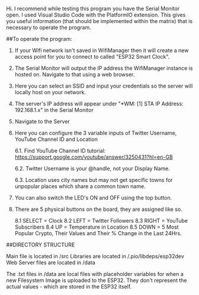 Hi. I recommend while testing this program you have the Serial Monitor open. I used Visual Studio Code with the PlatformIO extension.
This gives you useful information (that should be implemented within the matrix) that is necessary to operate the program.

##To operate the program:

1. If your Wifi network isn't saved in WifiManager then it will create a new access point for you to connect to called "ESP32 Smart Clock".

2. The Serial Monitor will output the IP address the WifiManager instance is hosted on. Navigate to that using a web browser.

3. Here you can select an SSID and input your credentials so the server will locally host on your network.

4. The server's IP address will appear under "*WM: [1] STA IP Address: 192.168.1.x" in the Serial Monitor

5. Navigate to the Server

6. Here you can configure the 3 variable inputs of Twitter Username, YouTube Channel ID and Location

	6.1. Find YouTube Channel ID tutorial: https://support.google.com/youtube/answer/3250431?hl=en-GB

	6.2. Twitter Username is your @handle, not your Display Name.

	6.3. Location uses city names but may not get specific towns for unpopular places which share a common town name.

7. You can also switch the LED's ON and OFF using the top button.

8. There are 5 physical buttons on the board, they are assigned like so.

	8.1 SELECT 	= Clock
	8.2 LEFT 	= Twitter Followers
	8.3 RIGHT	= YouTube Subscribers
	8.4 UP		= Temperature in Location
	8.5 DOWN	= 5 Most Popular Crypto, Their Values and Their % Change in the Last 24Hrs. 


##DIRECTORY STRUCTURE

Main file is located in /src
Libraries are located in /.pio/libdeps/esp32dev
Web Server files are located in /data

The .txt files in /data are local files with placeholder variables for when a new Filesystem Image is uploaded to the ESP32.
They don't represent the actual values - which are stored in the ESP32 itself.


